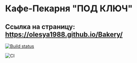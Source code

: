 # Кафе-Пекарня "ПОД КЛЮЧ"

## Ссылка на страницу: https://olesya1988.github.io/Bakery/

[![Build status](https://ci.appveyor.com/api/projects/status/xuwpmoap9jvrqq36?svg=true)](https://ci.appveyor.com/project/Olesya1988/bakery)

![CI](https://github.com/Olesya1988/Bakery/actions/workflows/web.yml/badge.svg)